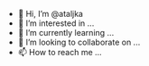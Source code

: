 - 👋 Hi, I’m @ataljka
- 👀 I’m interested in ...
- 🌱 I’m currently learning ...
- 💞️ I’m looking to collaborate on ...
- 📫 How to reach me ...

<!---
ataljka/ataljka is a ✨ special ✨ repository because its `README.md` (this file) appears on your GitHub profile.
You can click the Preview link to take a look at your changes.
--->
